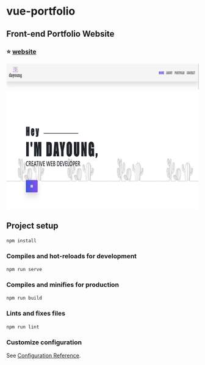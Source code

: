 # vue-portfolio

## Front-end Portfolio Website
### ⭐ [website](http://www.kdfljmyu.site)

<img src="screenshot.png" width="750" height="380">

## Project setup
```
npm install
```

### Compiles and hot-reloads for development
```
npm run serve
```

### Compiles and minifies for production
```
npm run build
```

### Lints and fixes files
```
npm run lint
```

### Customize configuration
See [Configuration Reference](https://cli.vuejs.org/config/).
